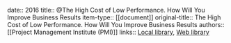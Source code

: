 date:: 2016
title:: @The High Cost of Low Performance. How Will You Improve Business Results
item-type:: [[document]]
original-title:: The High Cost of Low Performance. How Will You Improve Business Results
authors:: [[Project Management Institute (PMI)]]
links:: [Local library](zotero://select/library/items/2VRJ2DDN), [Web library](https://www.zotero.org/users/6520516/items/2VRJ2DDN)
